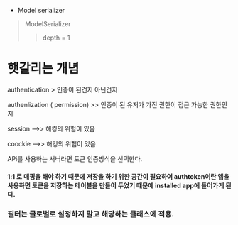 
- Model serializer
 
> ModelSerializer 
> > depth = 1



# 햇갈리는 개념 
authentication > 인증이 된건지 아닌건지

authenlization ( permission) >> 인증이 된 유저가 가진 권한이 접근 가능한 권한인지

session -->> 해킹의 위험이 있음

coockie -->> 해킹의 위험이 있음

APi를 사용하는 서버라면 토큰 인증방식을 선택한다. 



#### 1:1 로 매핑을 해야 하기 때문에 저장을 하기 위한 공간이 필요하여 authtoken이란 앱을 사용하면 토큰을 저장하는 테이블을 만들어 두었기 떄문에 installed app에 들어가게 된다. 


### 필터는 글로벌로 설정하지 말고 해당하는 클래스에 적용.